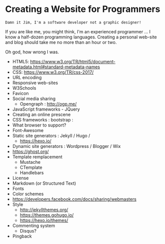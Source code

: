 # Creating a Website for Programmers

    Damn it Jim, I'm a software developer not a graphic designer!

If you are like me, you might think, I'm an experienced programmer ... I know a half-dozen programming languages. Creating a personal web-site and blog should take me no more than an hour or two. 

Oh god, how wrong I was. 

- HTML5: https://www.w3.org/TR/html5/document-metadata.html#standard-metadata-names
- CSS: https://www.w3.org/TR/css-2017/ 
- URL encoding 
- Responsive web-sites
- W3Schools
- Favicon
- Social media sharing 
    - Opengraph : http://ogp.me/ 
- JavaScript frameworks - JQuery 
- Creating an online prescene 
- CSS frameworks : bootstrap :
- What browser to support? 
- Font-Awesome 
- Static site generators : Jekyll / Hugo / 
    - https://hexo.io/
- Dynamic site generators : Wordpress / Blogger / Wix 
- https://ghost.org/
- Template remplacement 
    - Mustache
    - CTemplate
    - Handlebars
- License
- Markdown (or Structured Text)
- Fonts
- Color schemes 
- https://developers.facebook.com/docs/sharing/webmasters
- Style 
    - http://jekyllthemes.org/
    - https://themes.gohugo.io/
    - https://hexo.io/themes/
- Commenting system
    - Disqus?
- Pingback 
